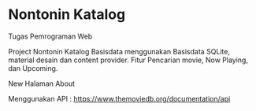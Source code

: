 # Nontonin Katalog
Tugas Pemrograman Web

Project Nontonin Katalog Basisdata menggunakan Basisdata SQLite, material desain dan content provider. 
Fitur Pencarian movie, Now Playing, dan Upcoming.

New Halaman About

Menggunakan API : https://www.themoviedb.org/documentation/api
